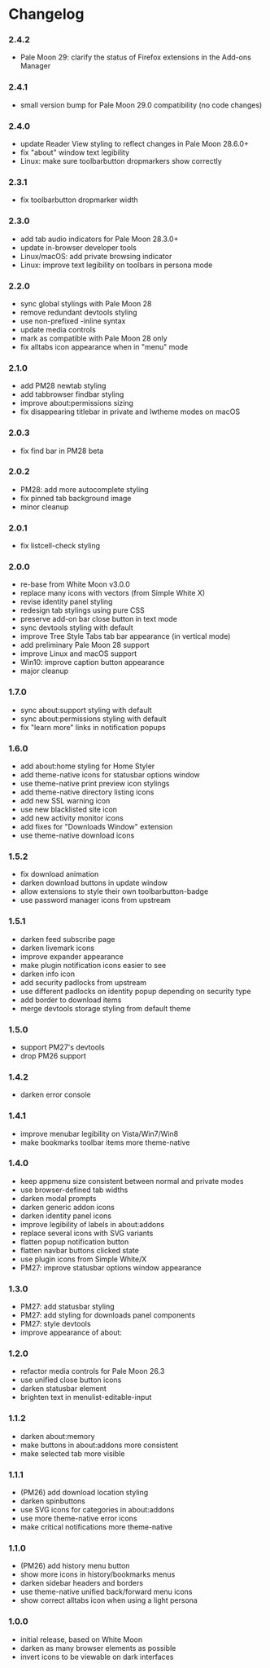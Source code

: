 # Changelog

### 2.4.2
- Pale Moon 29: clarify the status of Firefox extensions in the Add-ons Manager

### 2.4.1
- small version bump for Pale Moon 29.0 compatibility (no code changes)

### 2.4.0
- update Reader View styling to reflect changes in Pale Moon 28.6.0+
- fix "about" window text legibility
- Linux: make sure toolbarbutton dropmarkers show correctly

### 2.3.1
- fix toolbarbutton dropmarker width

### 2.3.0
- add tab audio indicators for Pale Moon 28.3.0+
- update in-browser developer tools
- Linux/macOS: add private browsing indicator
- Linux: improve text legibility on toolbars in persona mode

### 2.2.0
- sync global stylings with Pale Moon 28
- remove redundant devtools styling
- use non-prefixed -inline syntax
- update media controls
- mark as compatible with Pale Moon 28 only
- fix alltabs icon appearance when in "menu" mode

### 2.1.0
- add PM28 newtab styling
- add tabbrowser findbar styling
- improve about:permissions sizing
- fix disappearing titlebar in private and lwtheme modes on macOS

### 2.0.3
- fix find bar in PM28 beta

### 2.0.2
- PM28: add more autocomplete styling
- fix pinned tab background image
- minor cleanup

### 2.0.1
- fix listcell-check styling

### 2.0.0
- re-base from White Moon v3.0.0
- replace many icons with vectors (from Simple White X)
- revise identity panel styling
- redesign tab stylings using pure CSS
- preserve add-on bar close button in text mode
- sync devtools styling with default
- improve Tree Style Tabs tab bar appearance (in vertical mode)
- add preliminary Pale Moon 28 support
- improve Linux and macOS support
- Win10: improve caption button appearance
- major cleanup

### 1.7.0
- sync about:support styling with default
- sync about:permissions styling with default
- fix "learn more" links in notification popups

### 1.6.0
- add about:home styling for Home Styler
- add theme-native icons for statusbar options window
- use theme-native print preview icon stylings
- add theme-native directory listing icons
- add new SSL warning icon
- use new blacklisted site icon
- add new activity monitor icons
- add fixes for "Downloads Window" extension
- use theme-native download icons

### 1.5.2
- fix download animation
- darken download buttons in update window
- allow extensions to style their own toolbarbutton-badge
- use password manager icons from upstream

### 1.5.1
- darken feed subscribe page
- darken livemark icons
- improve expander appearance
- make plugin notification icons easier to see
- darken info icon
- add security padlocks from upstream
- use different padlocks on identity popup depending on security type
- add border to download items
- merge devtools storage styling from default theme

### 1.5.0
- support PM27's devtools
- drop PM26 support

### 1.4.2
- darken error console

### 1.4.1
- improve menubar legibility on Vista/Win7/Win8
- make bookmarks toolbar items more theme-native

### 1.4.0
- keep appmenu size consistent between normal and private modes
- use browser-defined tab widths
- darken modal prompts
- darken generic addon icons
- darken identity panel icons
- improve legibility of labels in about:addons
- replace several icons with SVG variants
- flatten popup notification button
- flatten navbar buttons clicked state
- use plugin icons from Simple White/X
- PM27: improve statusbar options window appearance

### 1.3.0
- PM27: add statusbar styling
- PM27: add styling for downloads panel components
- PM27: style devtools
- improve appearance of about:

### 1.2.0
- refactor media controls for Pale Moon 26.3
- use unified close button icons
- darken statusbar element
- brighten text in menulist-editable-input

### 1.1.2
- darken about:memory
- make buttons in about:addons more consistent
- make selected tab more visible

### 1.1.1
- (PM26) add download location styling
- darken spinbuttons
- use SVG icons for categories in about:addons
- use more theme-native error icons
- make critical notifications more theme-native

### 1.1.0
- (PM26) add history menu button
- show more icons in history/bookmarks menus
- darken sidebar headers and borders
- use theme-native unified back/forward menu icons
- show correct alltabs icon when using a light persona

### 1.0.0
- initial release, based on White Moon
- darken as many browser elements as possible
- invert icons to be viewable on dark interfaces